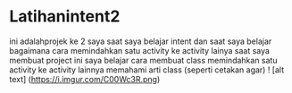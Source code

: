 # Latihanintent2
ini adalahprojek ke 2 saya saat saya belajar intent dan saat saya belajar bagaimana cara memindahkan satu activity ke activity lainya
saat saya membuat project ini saya belajar cara
membuat class
memindahkan satu activity ke activity lainnya
memahami arti class (seperti cetakan agar)
! [alt text] (https://i.imgur.com/C00Wc3R.png)
